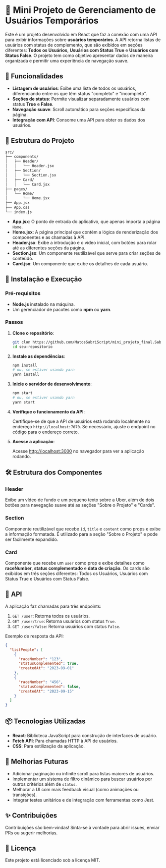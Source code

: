 

# 🚀 Mini Projeto de Gerenciamento de Usuários Temporários

Este é um projeto desenvolvido em React que faz a conexão com uma API para exibir informações sobre **usuários temporários**. A API retorna listas de usuários com status de complemento, que são exibidos em seções diferentes: **Todos os Usuários**, **Usuários com Status True** e **Usuários com Status False**. O projeto tem como objetivo apresentar dados de maneira organizada e permitir uma experiência de navegação suave.

## 📑 Funcionalidades

- **Listagem de usuários**: Exibe uma lista de todos os usuários, diferenciando entre os que têm status "completo" e "incompleto".
- **Seções de status**: Permite visualizar separadamente usuários com status **True** e **False**.
- **Navegação suave**: Scroll automático para seções específicas da página.
- **Integração com API**: Consome uma API para obter os dados dos usuários.

## 📂 Estrutura do Projeto

```bash
src/
├── components/
│   ├── Header/
│   │   └── Header.jsx
│   ├── Section/
│   │   └── Section.jsx
│   ├── Card/
│   │   └── Card.jsx
├── pages/
│   └── Home/
│       └── Home.jsx
├── App.jsx
├── App.css
└── index.js
```

- **App.jsx**: O ponto de entrada do aplicativo, que apenas importa a página `Home`.
- **Home.jsx**: A página principal que contém a lógica de renderização dos componentes e as chamadas à API.
- **Header.jsx**: Exibe a introdução e o vídeo inicial, com botões para rolar até as diferentes seções da página.
- **Section.jsx**: Um componente reutilizável que serve para criar seções de conteúdo.
- **Card.jsx**: Um componente que exibe os detalhes de cada usuário.

## 🚀 Instalação e Execução

### Pré-requisitos

- **Node.js** instalado na máquina.
- Um gerenciador de pacotes como **npm** ou **yarn**.

### Passos

1. **Clone o repositório**:

   ```bash
   git clon https://github.com/MatosSabriScript/mini_projeto_final.SabrinaMatos.git
   cd seu-repositorio
   ```

2. **Instale as dependências**:

   ```bash
   npm install
   # ou, se estiver usando yarn
   yarn install
   ```

3. **Inicie o servidor de desenvolvimento**:

   ```bash
   npm start
   # ou, se estiver usando yarn
   yarn start
   ```

4. **Verifique o funcionamento da API**:
   
   Certifique-se de que a API de usuários está rodando localmente no endereço `http://localhost:7070`. Se necessário, ajuste o endpoint no código para o endereço correto.

5. **Acesse a aplicação**:

   Acesse [http://localhost:3000](http://localhost:3000) no navegador para ver a aplicação rodando.

## 🛠️ Estrutura dos Componentes

### Header

Exibe um vídeo de fundo e um pequeno texto sobre a Uber, além de dois botões para navegação suave até as seções "Sobre o Projeto" e "Cards".

### Section

Componente reutilizável que recebe `id`, `title` e `content` como props e exibe a informação formatada. É utilizado para a seção "Sobre o Projeto" e pode ser facilmente expandido.

### Card

Componente que recebe um `user` como prop e exibe detalhes como **raceNumber**, **status complementado** e **data de criação**. Os cards são exibidos em três seções diferentes: Todos os Usuários, Usuários com Status True e Usuários com Status False.

## 📡 API

A aplicação faz chamadas para três endpoints:

1. `GET /user`: Retorna todos os usuários.
2. `GET /user/true`: Retorna usuários com status `True`.
3. `GET /user/false`: Retorna usuários com status `False`.

Exemplo de resposta da API:

```json
{
  "listPeople": [
    {
      "raceNumber": "123",
      "statusComplemented": true,
      "createdAt": "2023-09-01"
    },
    {
      "raceNumber": "456",
      "statusComplemented": false,
      "createdAt": "2023-09-15"
    }
  ]
}
```

## 📦 Tecnologias Utilizadas

- **React**: Biblioteca JavaScript para construção de interfaces de usuário.
- **Fetch API**: Para chamadas HTTP à API de usuários.
- **CSS**: Para estilização da aplicação.

## 🚧 Melhorias Futuras

- Adicionar paginação ou infinite scroll para listas maiores de usuários.
- Implementar um sistema de filtro dinâmico para buscar usuários por outros critérios além de `status`.
- Melhorar a UI com mais feedback visual (como animações ou transições).
- Integrar testes unitários e de integração com ferramentas como Jest.

## ✨ Contribuições

Contribuições são bem-vindas! Sinta-se à vontade para abrir issues, enviar PRs ou sugerir melhorias.

## 📝 Licença

Este projeto está licenciado sob a licença MIT.


